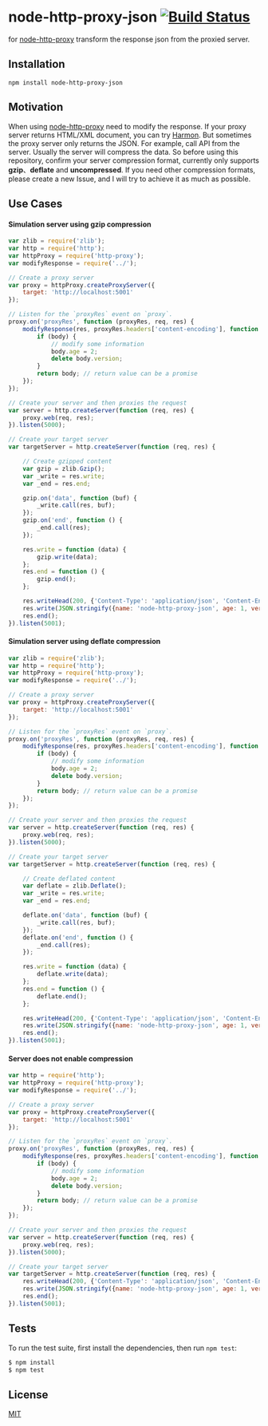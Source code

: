 # node-http-proxy-json [![Build Status](https://travis-ci.org/langjt/node-http-proxy-json.svg?branch=master)](https://travis-ci.org/langjt/node-http-proxy-json)
  for [node-http-proxy](https://github.com/nodejitsu/node-http-proxy) transform the response json from the proxied server.

## Installation

```  
npm install node-http-proxy-json
```

## Motivation
  When using [node-http-proxy](https://github.com/nodejitsu/node-http-proxy) need to modify the response. If your proxy server returns HTML/XML document, you can try [Harmon](https://github.com/No9/harmon).
  But sometimes the proxy server only returns the JSON. For example, call API from the server. Usually the server will compress the data.
  So before using this repository, confirm your server compression format, currently only supports **gzip**、**deflate** and **uncompressed**.
  If you need other compression formats, please create a new Issue, and I will try to achieve it as much as possible.

## Use Cases

#### Simulation server using gzip compression

```js
var zlib = require('zlib');
var http = require('http');
var httpProxy = require('http-proxy');
var modifyResponse = require('../');

// Create a proxy server
var proxy = httpProxy.createProxyServer({
    target: 'http://localhost:5001'
});

// Listen for the `proxyRes` event on `proxy`.
proxy.on('proxyRes', function (proxyRes, req, res) {
    modifyResponse(res, proxyRes.headers['content-encoding'], function (body) {
        if (body) {
            // modify some information
            body.age = 2;
            delete body.version;
        }
        return body; // return value can be a promise
    });
});

// Create your server and then proxies the request
var server = http.createServer(function (req, res) {
    proxy.web(req, res);
}).listen(5000);

// Create your target server
var targetServer = http.createServer(function (req, res) {

    // Create gzipped content
    var gzip = zlib.Gzip();
    var _write = res.write;
    var _end = res.end;

    gzip.on('data', function (buf) {
        _write.call(res, buf);
    });
    gzip.on('end', function () {
        _end.call(res);
    });

    res.write = function (data) {
        gzip.write(data);
    };
    res.end = function () {
        gzip.end();
    };

    res.writeHead(200, {'Content-Type': 'application/json', 'Content-Encoding': 'gzip'});
    res.write(JSON.stringify({name: 'node-http-proxy-json', age: 1, version: '1.0.0'}));
    res.end();
}).listen(5001);
```

#### Simulation server using deflate compression

```js
var zlib = require('zlib');
var http = require('http');
var httpProxy = require('http-proxy');
var modifyResponse = require('../');

// Create a proxy server
var proxy = httpProxy.createProxyServer({
    target: 'http://localhost:5001'
});

// Listen for the `proxyRes` event on `proxy`.
proxy.on('proxyRes', function (proxyRes, req, res) {
    modifyResponse(res, proxyRes.headers['content-encoding'], function (body) {
        if (body) {
            // modify some information
            body.age = 2;
            delete body.version;
        }
        return body; // return value can be a promise
    });
});

// Create your server and then proxies the request
var server = http.createServer(function (req, res) {
    proxy.web(req, res);
}).listen(5000);

// Create your target server
var targetServer = http.createServer(function (req, res) {

    // Create deflated content
    var deflate = zlib.Deflate();
    var _write = res.write;
    var _end = res.end;

    deflate.on('data', function (buf) {
        _write.call(res, buf);
    });
    deflate.on('end', function () {
        _end.call(res);
    });

    res.write = function (data) {
        deflate.write(data);
    };
    res.end = function () {
        deflate.end();
    };

    res.writeHead(200, {'Content-Type': 'application/json', 'Content-Encoding': 'deflate'});
    res.write(JSON.stringify({name: 'node-http-proxy-json', age: 1, version: '1.0.0'}));
    res.end();
}).listen(5001);
```

#### Server does not enable compression

```js
var http = require('http');
var httpProxy = require('http-proxy');
var modifyResponse = require('../');

// Create a proxy server
var proxy = httpProxy.createProxyServer({
    target: 'http://localhost:5001'
});

// Listen for the `proxyRes` event on `proxy`.
proxy.on('proxyRes', function (proxyRes, req, res) {
    modifyResponse(res, proxyRes.headers['content-encoding'], function (body) {
        if (body) {
            // modify some information
            body.age = 2;
            delete body.version;
        }
        return body; // return value can be a promise
    });
});

// Create your server and then proxies the request
var server = http.createServer(function (req, res) {
    proxy.web(req, res);
}).listen(5000);

// Create your target server
var targetServer = http.createServer(function (req, res) {
    res.writeHead(200, {'Content-Type': 'application/json', 'Content-Encoding': 'deflate'});
    res.write(JSON.stringify({name: 'node-http-proxy-json', age: 1, version: '1.0.0'}));
    res.end();
}).listen(5001);
```

## Tests

  To run the test suite, first install the dependencies, then run `npm test`:

```bash
$ npm install
$ npm test
```

## License

  [MIT](http://opensource.org/licenses/MIT)